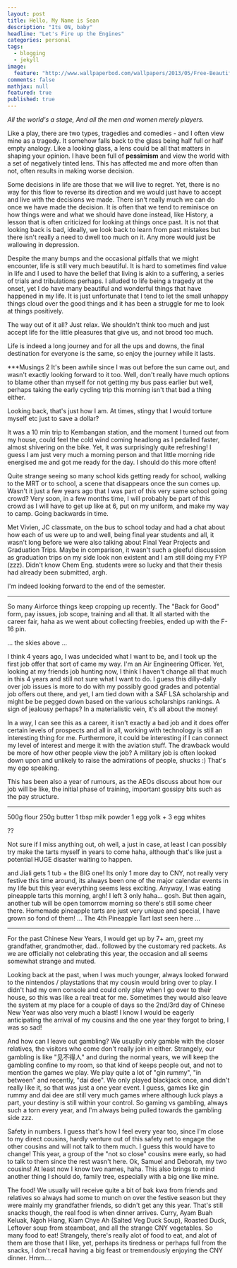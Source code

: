 ```yaml
---
layout: post
title: Hello, My Name is Sean
description: "Its ON, baby"
headline: "Let's Fire up the Engines"
categories: personal
tags:
  - blogging
  - jekyll
image:
  feature: "http://www.wallpaperbod.com/wallpapers/2013/05/Free-Beautiful-Landscape-Desktop-Wallpaper-06-2010-98-1800x2880.jpg"
comments: false
mathjax: null
featured: true
published: true
---
```


_All the world's a stage, And all the men and women merely players._

Like a play, there are two types, tragedies and comedies - and I often view mine as a tragedy. It somehow falls back to the glass being half full or half empty analogy. Like a looking glass, a lens could be all that matters in shaping your opinion. I have been full of **pessimism** and view the world with a set of negatively tinted lens. This has affected me and more often than not, often results in making worse decision.

Some decisions in life are those that we will live to regret. Yet, there is no way for this flow to reverse its direction and we would just have to accept and live with the decisions we made. There isn't really much we can do once we have made the decision. It is often that we tend to reminisce on how things were and what we should have done instead, like History, a lesson that is often criticized for looking at things once past. It is not that looking back is bad, ideally, we look back to learn from past mistakes but there isn't really a need to dwell too much on it. Any more would just be wallowing in depression.

Despite the many bumps and the occasional pitfalls that we might encounter, life is still very much beautiful. It is hard to sometimes find value in life and I used to have the belief that living is akin to a suffering, a series of trials and tribulations perhaps. I alluded to life being a tragedy at the onset, yet I do have many beautiful and wonderful things that have happened in my life. It is just unfortunate that I tend to let the small unhappy things cloud over the good things and it has been a struggle for me to look at things positively.

The way out of it all? Just relax. We shouldn't think too much and just accept life for the little pleasures that give us, and not brood too much.

Life is indeed a long journey and for all the ups and downs, the final destination for everyone is the same, so enjoy the journey while it lasts.

***Musings 2
It's been awhile since I was out before the sun came out, and wasn't exactly looking forward to it too. Well, don't really have much options to blame other than myself for not getting my bus pass earlier but well, perhaps taking the early cycling trip this morning isn't that bad a thing either.

Looking back, that's just how I am. At times, stingy that I would torture myself etc just to save a dollar?

It was a 10 min trip to Kembangan station, and the moment I turned out from my house, could feel the cold wind coming headlong as I pedalled faster, almost shivering on the bike. Yet, it was surprisingly quite refreshing! I guess I am just very much a morning person and that little morning ride energised me and got me ready for the day. I should do this more often!

Quite strange seeing so many school kids getting ready for school, walking to the MRT or to school, a scene that disappears once the sun comes up. Wasn't it just a few years ago that I was part of this very same school going crowd? Very soon, in a few months time, I will probably be part of this crowd as I will have to get up like at 6, put on my uniform, and make my way to camp. Going backwards in time.

Met Vivien, JC classmate, on the bus to school today and had a chat about how each of us were up to and well, being final year students and all, it wasn't long before we were also talking about Final Year Projects and Graduation Trips. Maybe in comparison, it wasn't such a gleeful discussion as graduation trips on my side look non existent and I am still doing my FYP (zzz). Didn't know Chem Eng. students were so lucky and that their thesis had already been submitted, argh.

I'm indeed looking forward to the end of the semester.

***

So many Airforce things keep cropping up recently. The "Back for Good" form, pay issues, job scope, training and all that. It all started with the career fair, haha as we went about collecting freebies, ended up with the F-16 pin.

 ... the skies above ...

I think 4 years ago, I was undecided what I want to be, and I took up the first job offer that sort of came my way. I'm an Air Engineering Officer. Yet, looking at my friends job hunting now, I think I haven't change all that much in this 4 years and still not sure what I want to do. I guess this dilly-dally over job issues is more to do with my possibly good grades and potential job offers out there, and yet, I am tied down with a SAF LSA scholarship and might be be pegged down based on the various scholarships rankings. A sign of jealousy perhaps? In a materialistic vein, it's all about the money!

In a way, I can see this as a career, it isn't exactly a bad job and it does offer certain levels of prospects and all in all, working with technology is still an interesting thing for me. Furthermore, it could be interesting if I can connect my level of interest and merge it with the aviation stuff. The drawback would be more of how other people view the job? A military job is often looked down upon and unlikely to raise the admirations of people, shucks :) That's my ego speaking.

This has been also a year of rumours, as the AEOs discuss about how our job will be like, the initial phase of training, important gossipy bits such as the pay structure.  

***

500g flour
250g butter
1 tbsp milk powder
1 egg yolk + 3 egg whites

??

Not sure if I miss anything out, oh well, a just in case, at least I can possibly try make the tarts myself in years to come haha, although that's like just a potential HUGE disaster waiting to happen.

and Jiali gets 1 tub + the BIG one!
Its only 1 more day to CNY, not really very festive this time around, its always been one of the major calendar events in my life but this year everything seems less exciting. Anyway, I was eating pineapple tarts this morning, argh! I left 3 only haha... gosh. But then again, another tub will be open tomorrow morning so there's still some cheer there. Homemade pineapple tarts are just very unique and special, I have grown so fond of them!
... The 4th Pineapple Tart last seen here ...

***

For the past Chinese New Years, I would get up by 7+ am, greet my grandfather, grandmother, dad.. followed by the customary red packets. As we are officially not celebrating this year, the occasion and all seems somewhat strange and muted.

Looking back at the past, when I was much younger, always looked forward to the nintendos / playstations that my cousin would bring over to play. I didn't had my own console and could only play when I go over to their house, so this was like a real treat for me. Sometimes they would also leave the system at my place for a couple of days so the 2nd/3rd day of Chinese New Year was also very much a blast! I know I would be eagerly anticipating the arrival of my cousins and the one year they forgot to bring, I was so sad!

And how can I leave out gambling? We usually only gamble with the closer relatives, the visitors who come don't really join in either. Strangely, our gambling is like "见不得人" and during the normal years, we will keep the gambling confine to my room, so that kind of keeps people out, and not to mention the games we play. We play quite a lot of "gin rummy", "in between" and recently, "dai dee". We only played blackjack once, and didn't really like it, so that was just a one year event. I guess, games like gin rummy and dai dee are still very much games where although luck plays a part, your destiny is still within your control. So gaming vs gambling, always such a torn every year, and I'm always being pulled towards the gambling side zzz.

Safety in numbers. I guess that's how I feel every year too, since I'm close to my direct cousins, hardly venture out of this safety net to engage the other cousins and will not talk to them much. I guess this would have to change! This year, a group of the "not so close" cousins were early, so had to talk to them since the rest wasn't here. Ok, Samuel and Deborah, my two cousins! At least now I know two names, haha. This also brings to mind another thing I should do, family tree, especially with a big one like mine.

The food! We usually will receive quite a bit of bak kwa from friends and relatives so always had some to munch on over the festive season but they were mainly my grandfather friends, so didn't get any this year. That's still snacks though, the real food is when dinner arrives. Curry, Ayam Buah Keluak, Ngoh Hiang, Kiam Chye Ah (Salted Veg Duck Soup), Roasted Duck, Leftover soup from steamboat, and all the strange CNY vegetables. So many food to eat! Strangely, there's really alot of food to eat, and alot of them are those that I like, yet, perhaps its tiredness or perhaps full from the snacks, I don't recall having a big feast or tremendously enjoying the CNY dinner. Hmm....
